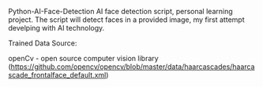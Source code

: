 Python-AI-Face-Detection
AI face detection script, personal learning project.
The script will detect faces in a provided image, my first attempt develping with AI technology. 

Trained Data Source:

openCv - open source computer vision library
(https://github.com/opencv/opencv/blob/master/data/haarcascades/haarcascade_frontalface_default.xml)
